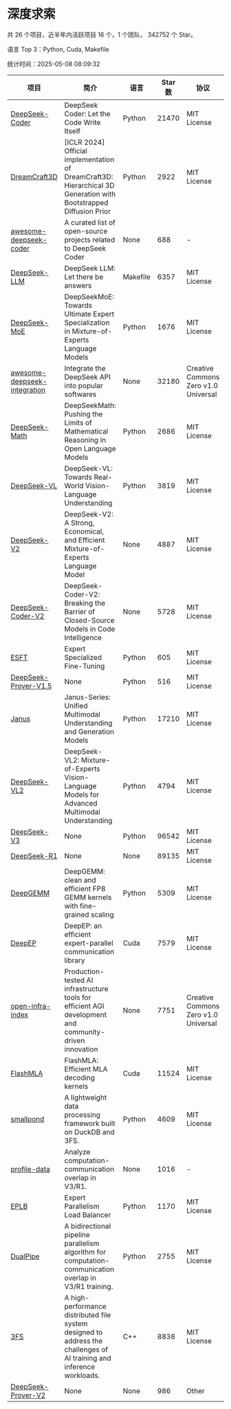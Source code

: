 # 深度求索

共 26 个项目，近半年内活跃项目 16 个，1 个团队， 342752 个 Star。

语言 Top 3：Python, Cuda, Makefile

统计时间：2025-05-08 08:09:32

| 项目 | 简介 | 语言 | Star 数 | 协议 | 创建时间 | 最后更新时间 | 最后提交时间 |
| --- | --- | --- | --- | --- | --- | --- | --- |
| [DeepSeek-Coder](https://github.com/deepseek-ai/DeepSeek-Coder) | DeepSeek Coder: Let the Code Write Itself | Python | 21470 | MIT License | 2023-10-20 | 2025-05-08 | 2024-05-21 |
| [DreamCraft3D](https://github.com/deepseek-ai/DreamCraft3D) | [ICLR 2024] Official implementation of DreamCraft3D: Hierarchical 3D Generation with Bootstrapped Diffusion Prior | Python | 2922 | MIT License | 2023-10-23 | 2025-05-07 | 2025-04-22 |
| [awesome-deepseek-coder](https://github.com/deepseek-ai/awesome-deepseek-coder) | A curated list of open-source projects related to DeepSeek Coder | None | 688 | - | 2023-11-06 | 2025-05-08 | 2024-04-03 |
| [DeepSeek-LLM](https://github.com/deepseek-ai/DeepSeek-LLM) | DeepSeek LLM: Let there be answers | Makefile | 6357 | MIT License | 2023-11-29 | 2025-05-08 | 2024-02-04 |
| [DeepSeek-MoE](https://github.com/deepseek-ai/DeepSeek-MoE) | DeepSeekMoE: Towards Ultimate Expert Specialization in Mixture-of-Experts Language Models | Python | 1676 | MIT License | 2024-01-02 | 2025-05-07 | 2024-01-16 |
| [awesome-deepseek-integration](https://github.com/deepseek-ai/awesome-deepseek-integration) | Integrate the DeepSeek API into popular softwares | None | 32180 | Creative Commons Zero v1.0 Universal | 2024-01-11 | 2025-05-08 | 2025-04-28 |
| [DeepSeek-Math](https://github.com/deepseek-ai/DeepSeek-Math) | DeepSeekMath: Pushing the Limits of Mathematical Reasoning in Open Language Models | Python | 2686 | MIT License | 2024-02-05 | 2025-05-08 | 2024-04-15 |
| [DeepSeek-VL](https://github.com/deepseek-ai/DeepSeek-VL) | DeepSeek-VL: Towards Real-World Vision-Language Understanding | Python | 3819 | MIT License | 2024-03-07 | 2025-05-08 | 2024-04-24 |
| [DeepSeek-V2](https://github.com/deepseek-ai/DeepSeek-V2) | DeepSeek-V2: A Strong, Economical, and Efficient Mixture-of-Experts Language Model | None | 4887 | MIT License | 2024-04-22 | 2025-05-08 | 2024-09-25 |
| [DeepSeek-Coder-V2](https://github.com/deepseek-ai/DeepSeek-Coder-V2) | DeepSeek-Coder-V2: Breaking the Barrier of Closed-Source Models in Code Intelligence | None | 5728 | MIT License | 2024-06-14 | 2025-05-07 | 2024-09-24 |
| [ESFT](https://github.com/deepseek-ai/ESFT) | Expert Specialized Fine-Tuning | Python | 605 | MIT License | 2024-07-04 | 2025-05-03 | 2024-09-22 |
| [DeepSeek-Prover-V1.5](https://github.com/deepseek-ai/DeepSeek-Prover-V1.5) | None | Python | 516 | MIT License | 2024-08-15 | 2025-05-07 | 2024-08-16 |
| [Janus](https://github.com/deepseek-ai/Janus) | Janus-Series: Unified Multimodal Understanding and Generation Models | Python | 17210 | MIT License | 2024-10-18 | 2025-05-08 | 2025-02-01 |
| [DeepSeek-VL2](https://github.com/deepseek-ai/DeepSeek-VL2) | DeepSeek-VL2: Mixture-of-Experts Vision-Language Models for Advanced Multimodal Understanding | Python | 4794 | MIT License | 2024-12-13 | 2025-05-08 | 2025-02-26 |
| [DeepSeek-V3](https://github.com/deepseek-ai/DeepSeek-V3) | None | Python | 96542 | MIT License | 2024-12-26 | 2025-05-08 | 2025-04-09 |
| [DeepSeek-R1](https://github.com/deepseek-ai/DeepSeek-R1) | None | None | 89135 | MIT License | 2025-01-20 | 2025-05-08 | 2025-04-09 |
| [DeepGEMM](https://github.com/deepseek-ai/DeepGEMM) | DeepGEMM: clean and efficient FP8 GEMM kernels with fine-grained scaling | Python | 5309 | MIT License | 2025-02-13 | 2025-05-08 | 2025-05-07 |
| [DeepEP](https://github.com/deepseek-ai/DeepEP) | DeepEP: an efficient expert-parallel communication library | Cuda | 7579 | MIT License | 2025-02-17 | 2025-05-08 | 2025-05-08 |
| [open-infra-index](https://github.com/deepseek-ai/open-infra-index) | Production-tested AI infrastructure tools for efficient AGI development and community-driven innovation | None | 7751 | Creative Commons Zero v1.0 Universal | 2025-02-21 | 2025-05-07 | 2025-04-14 |
| [FlashMLA](https://github.com/deepseek-ai/FlashMLA) | FlashMLA: Efficient MLA decoding kernels | Cuda | 11524 | MIT License | 2025-02-21 | 2025-05-08 | 2025-04-29 |
| [smallpond](https://github.com/deepseek-ai/smallpond) | A lightweight data processing framework built on DuckDB and 3FS. | Python | 4609 | MIT License | 2025-02-24 | 2025-05-07 | 2025-03-05 |
| [profile-data](https://github.com/deepseek-ai/profile-data) | Analyze computation-communication overlap in V3/R1. | None | 1016 | - | 2025-02-26 | 2025-05-08 | 2025-03-21 |
| [EPLB](https://github.com/deepseek-ai/EPLB) | Expert Parallelism Load Balancer | Python | 1170 | MIT License | 2025-02-26 | 2025-05-08 | 2025-03-24 |
| [DualPipe](https://github.com/deepseek-ai/DualPipe) | A bidirectional pipeline parallelism algorithm for computation-communication overlap in V3/R1 training. | Python | 2755 | MIT License | 2025-02-26 | 2025-05-08 | 2025-03-10 |
| [3FS](https://github.com/deepseek-ai/3FS) |  A high-performance distributed file system designed to address the challenges of AI training and inference workloads.  | C++ | 8838 | MIT License | 2025-02-27 | 2025-05-07 | 2025-05-07 |
| [DeepSeek-Prover-V2](https://github.com/deepseek-ai/DeepSeek-Prover-V2) | None | None | 986 | Other | 2025-04-30 | 2025-05-08 | 2025-04-30 |
